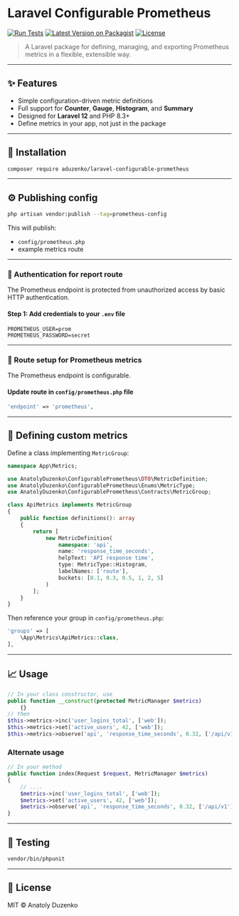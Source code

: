 # Laravel Configurable Prometheus

[![Run Tests](https://github.com/anatolyduzenko/laravel-configurable-prometheus/actions/workflows/run-tests.yml/badge.svg)](https://github.com/anatolyduzenko/laravel-configurable-prometheus/actions/workflows/run-tests.yml)
[![Latest Version on Packagist](https://img.shields.io/packagist/v/aduzenko/laravel-configurable-prometheus.svg?style=flat-square)](https://packagist.org/packages/aduzenko/laravel-configurable-prometheus)
[![License](https://img.shields.io/github/license/aduzenko/laravel-configurable-prometheus.svg?style=flat-square)](LICENSE)

> A Laravel package for defining, managing, and exporting Prometheus metrics in a flexible, extensible way.

---

## ✨ Features

- Simple configuration-driven metric definitions
- Full support for **Counter**, **Gauge**, **Histogram**, and **Summary**
- Designed for **Laravel 12** and PHP 8.3+
- Define metrics in your app, not just in the package

---

## 🚀 Installation

```bash
composer require aduzenko/laravel-configurable-prometheus
```

---

## ⚙️ Publishing config

```bash
php artisan vendor:publish --tag=prometheus-config
```

This will publish:

- `config/prometheus.php`
- example metrics route

---

### 🔐 Authentication for report route

The Prometheus endpoint is protected from unauthorized access by basic HTTP authentication.

#### Step 1: Add credentials to your `.env` file

```env
PROMETHEUS_USER=prom
PROMETHEUS_PASSWORD=secret
```

---

### 📡 Route setup for Prometheus metrics

The Prometheus endpoint is configurable.

#### Update route in `config/prometheus.php` file

```php
'endpoint' => 'prometheus',
```

---

## 🧩 Defining custom metrics

Define a class implementing `MetricGroup`:

```php
namespace App\Metrics;

use AnatolyDuzenko\ConfigurablePrometheus\DTO\MetricDefinition;
use AnatolyDuzenko\ConfigurablePrometheus\Enums\MetricType;
use AnatolyDuzenko\ConfigurablePrometheus\Contracts\MetricGroup;

class ApiMetrics implements MetricGroup
{
    public function definitions(): array
    {
        return [
            new MetricDefinition(
                namespace: 'api',
                name: 'response_time_seconds',
                helpText: 'API response time',
                type: MetricType::Histogram,
                labelNames: ['route'],
                buckets: [0.1, 0.3, 0.5, 1, 2, 5]
            )
        ];
    }
}
```

Then reference your group in `config/prometheus.php`:

```php
'groups' => [
    \App\Metrics\ApiMetrics::class,
],
```

---

## 📈 Usage

```php
// In your class constructor, use
public function __construct(protected MetricManager $metrics)
    {}
// then
$this->metrics->inc('user_logins_total', ['web']);
$this->metrics->set('active_users', 42, ['web']);
$this->metrics->observe('api', 'response_time_seconds', 0.32, ['/api/v1']);
```

### Alternate usage

```php
// In your method
public function index(Request $request, MetricManager $metrics)
{
    // ....
    $metrics->inc('user_logins_total', ['web']);
    $metrics->set('active_users', 42, ['web']);
    $metrics->observe('api', 'response_time_seconds', 0.32, ['/api/v1']);
}
```

---

## 🧪 Testing

```bash
vendor/bin/phpunit
```

---

## 📄 License

MIT © Anatoly Duzenko
